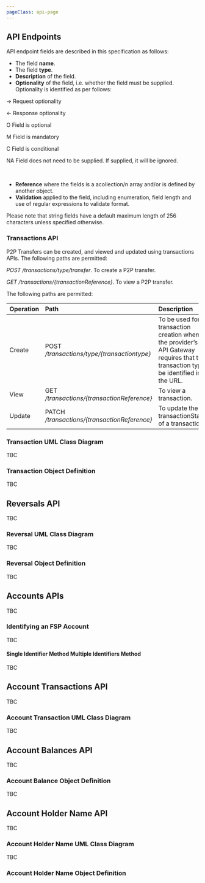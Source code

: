 ```yaml
---
pageClass: api-page
---
```


## API Endpoints

API endpoint fields are described in this specification as follows:

- The field **name**.
- The field **type**.
- **Description** of the field.
- **Optionality** of the field, i.e. whether the field must be supplied. Optionality is identified as per follows:

-> Request optionality

<- Response optionality

O    Field is optional

M    Field is mandatory

C    Field is conditional

NA    Field does not need to be supplied. If supplied, it will be ignored.

<br>

- **Reference** where the fields is a acollection/n array and/or is defined by another object.
- **Validation** applied to the field, including enumeration, field length and use of regular expressions to validate format.

Please note that string fields have a default maximum length of 256 characters unless specified otherwise.

### Transactions API

P2P Transfers can be created,  and viewed and updated using transactions APIs. The following paths are permitted:

*POST /transactions/type/transfer*. To create a P2P transfer.

*GET /transactions/{transactionReference}*. To view a P2P transfer.

The following paths are permitted:

| Operation | Path  | Description |
|:-----------|:-------|:-------------|
| Create | POST */transactions/type/{transactiontype}* | To be used for transaction creation when the provider’s API Gateway requires that the transaction type be identified in the URL.  |
| View | GET */transactions/{transactionReference}* | To view a transaction. |
| Update | PATCH */transactions/{transactionReference}* | To update the transactionStatus of a transaction. |

### Transaction UML Class Diagram

TBC

### Transaction Object Definition

TBC

## Reversals API

TBC

### Reversal UML Class Diagram

TBC

### Reversal Object Definition

TBC

## Accounts APIs

TBC

### Identifying an FSP Account

TBC

#### Single Identifier Method Multiple Identifiers Method

TBC

## Account Transactions API

TBC

### Account Transaction UML Class Diagram

TBC

## Account Balances API

TBC

### Account Balance Object Definition

TBC

## Account Holder Name API

TBC

### Account Holder Name UML Class Diagram

TBC

### Account Holder Name Object Definition



